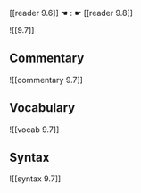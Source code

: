 [[reader 9.6]] ☚ : ☛ [[reader 9.8]]

![[9.7]]

## Commentary

![[commentary 9.7]]

## Vocabulary

![[vocab 9.7]]

## Syntax

![[syntax 9.7]]

